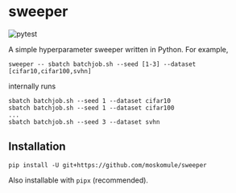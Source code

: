 # sweeper

![pytest](https://github.com/moskomule/sweeper/workflows/pytest/badge.svg)

A simple hyperparameter sweeper written in Python. For example,

```commandline
sweeper -- sbatch batchjob.sh --seed [1-3] --dataset [cifar10,cifar100,svhn]
```

internally runs

```commandline
sbatch batchjob.sh --seed 1 --dataset cifar10
sbatch batchjob.sh --seed 1 --dataset cifar100
...
sbatch batchjob.sh --seed 3 --dataset svhn
```

## Installation

```commandline
pip install -U git+https://github.com/moskomule/sweeper
```

Also installable with `pipx` (recommended).